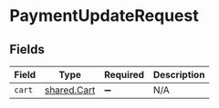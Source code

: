 # PaymentUpdateRequest


## Fields

| Field                                      | Type                                       | Required                                   | Description                                |
| ------------------------------------------ | ------------------------------------------ | ------------------------------------------ | ------------------------------------------ |
| `cart`                                     | [shared.Cart](../../models/shared/cart.md) | :heavy_minus_sign:                         | N/A                                        |